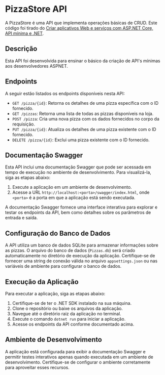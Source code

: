 # PizzaStore API

A PizzaStore é uma API que implementa operações básicas de CRUD. Este código foi tirado do [Criar aplicativos Web e serviços com ASP.NET Core, API mínima e .NET](https://learn.microsoft.com/pt-br/training/paths/aspnet-core-minimal-api/).

## Descrição

Esta API foi desenvolvida para ensinar o básico da criação de API's mínimas aos desenvolvedores ASPNET.

## Endpoints

A seguir estão listados os endpoints disponíveis nesta API:

- `GET /pizza/{id}`: Retorna os detalhes de uma pizza específica com o ID fornecido.
- `GET /pizzas`: Retorna uma lista de todas as pizzas disponíveis na loja.
- `POST /pizza`: Cria uma nova pizza com os dados fornecidos no corpo da requisição.
- `PUT /pizza/{id}`: Atualiza os detalhes de uma pizza existente com o ID fornecido.
- `DELETE /pizza/{id}`: Exclui uma pizza existente com o ID fornecido.

## Documentação Swagger

Esta API inclui uma documentação Swagger que pode ser acessada em tempo de execução no ambiente de desenvolvimento. Para visualizá-la, siga as etapas abaixo:

1. Execute a aplicação em um ambiente de desenvolvimento.
2. Acesse a URL `http://localhost:<porta>/swagger/index.html`, onde `<porta>` é a porta em que a aplicação está sendo executada.

A documentação Swagger fornece uma interface interativa para explorar e testar os endpoints da API, bem como detalhes sobre os parâmetros de entrada e saída.

## Configuração do Banco de Dados

A API utiliza um banco de dados SQLite para armazenar informações sobre as pizzas. O arquivo do banco de dados (`Pizzas.db`) será criado automaticamente no diretório de execução da aplicação. Certifique-se de fornecer uma string de conexão válida no arquivo `appsettings.json` ou nas variáveis de ambiente para configurar o banco de dados.

## Execução da Aplicação

Para executar a aplicação, siga as etapas abaixo:

1. Certifique-se de ter o .NET SDK instalado na sua máquina.
2. Clone o repositório ou baixe os arquivos da aplicação.
3. Navegue até o diretório raiz da aplicação no terminal.
4. Execute o comando `dotnet run` para iniciar a aplicação.
5. Acesse os endpoints da API conforme documentado acima.

## Ambiente de Desenvolvimento

A aplicação está configurada para exibir a documentação Swagger e permitir testes interativos apenas quando executada em um ambiente de desenvolvimento. Certifique-se de configurar o ambiente corretamente para aproveitar esses recursos.

